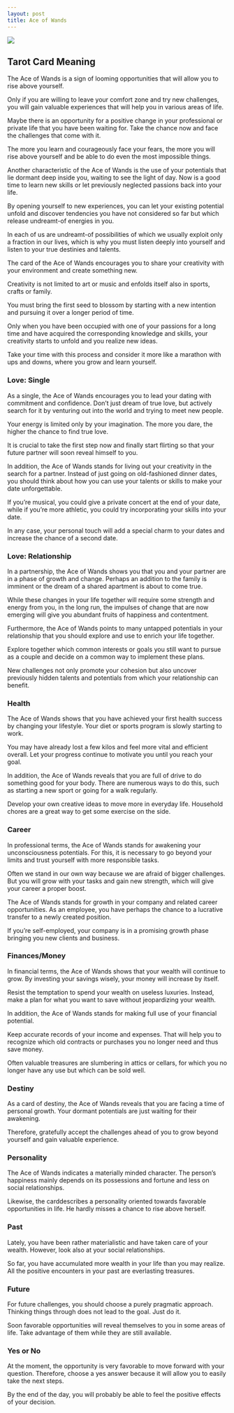 ```yaml
---
layout: post
title: Ace of Wands
---
```


![](../images/Ace-of-Wands-Tarot-Card-Meaning-732x1024.webp)

## Tarot Card Meaning
The Ace of Wands is a sign of looming opportunities that will allow you to rise above yourself.

Only if you are willing to leave your comfort zone and try new challenges, you will gain valuable experiences that will help you in various areas of life.

Maybe there is an opportunity for a positive change in your professional or private life that you have been waiting for. Take the chance now and face the challenges that come with it.

The more you learn and courageously face your fears, the more you will rise above yourself and be able to do even the most impossible things.

Another characteristic of the Ace of Wands is the use of your potentials that lie dormant deep inside you, waiting to see the light of day. Now is a good time to learn new skills or let previously neglected passions back into your life.

By opening yourself to new experiences, you can let your existing potential unfold and discover tendencies you have not considered so far but which release undreamt-of energies in you.

In each of us are undreamt-of possibilities of which we usually exploit only a fraction in our lives, which is why you must listen deeply into yourself and listen to your true destinies and talents.

The card of the Ace of Wands encourages you to share your creativity with your environment and create something new.

Creativity is not limited to art or music and enfolds itself also in sports, crafts or family.

You must bring the first seed to blossom by starting with a new intention and pursuing it over a longer period of time.

Only when you have been occupied with one of your passions for a long time and have acquired the corresponding knowledge and skills, your creativity starts to unfold and you realize new ideas.

Take your time with this process and consider it more like a marathon with ups and downs, where you grow and learn yourself.


### Love: Single
As a single, the Ace of Wands encourages you to lead your dating with commitment and confidence. Don’t just dream of true love, but actively search for it by venturing out into the world and trying to meet new people.

Your energy is limited only by your imagination. The more you dare, the higher the chance to find true love.

It is crucial to take the first step now and finally start flirting so that your future partner will soon reveal himself to you.

In addition, the Ace of Wands stands for living out your creativity in the search for a partner. Instead of just going on old-fashioned dinner dates, you should think about how you can use your talents or skills to make your date unforgettable.

If you’re musical, you could give a private concert at the end of your date, while if you’re more athletic, you could try incorporating your skills into your date.

In any case, your personal touch will add a special charm to your dates and increase the chance of a second date.

### Love: Relationship
In a partnership, the Ace of Wands shows you that you and your partner are in a phase of growth and change. Perhaps an addition to the family is imminent or the dream of a shared apartment is about to come true.

While these changes in your life together will require some strength and energy from you, in the long run, the impulses of change that are now emerging will give you abundant fruits of happiness and contentment.

Furthermore, the Ace of Wands points to many untapped potentials in your relationship that you should explore and use to enrich your life together.

Explore together which common interests or goals you still want to pursue as a couple and decide on a common way to implement these plans.

New challenges not only promote your cohesion but also uncover previously hidden talents and potentials from which your relationship can benefit.


### Health

The Ace of Wands shows that you have achieved your first health success by changing your lifestyle. Your diet or sports program is slowly starting to work.

You may have already lost a few kilos and feel more vital and efficient overall. Let your progress continue to motivate you until you reach your goal.

In addition, the Ace of Wands reveals that you are full of drive to do something good for your body. There are numerous ways to do this, such as starting a new sport or going for a walk regularly.

Develop your own creative ideas to move more in everyday life. Household chores are a great way to get some exercise on the side.


### Career

In professional terms, the Ace of Wands stands for awakening your unconsciousness potentials. For this, it is necessary to go beyond your limits and trust yourself with more responsible tasks.

Often we stand in our own way because we are afraid of bigger challenges. But you will grow with your tasks and gain new strength, which will give your career a proper boost.

The Ace of Wands stands for growth in your company and related career opportunities. As an employee, you have perhaps the chance to a lucrative transfer to a newly created position.

If you’re self-employed, your company is in a promising growth phase bringing you new clients and business.


### Finances/Money

In financial terms, the Ace of Wands shows that your wealth will continue to grow. By investing your savings wisely, your money will increase by itself.

Resist the temptation to spend your wealth on useless luxuries. Instead, make a plan for what you want to save without jeopardizing your wealth.

In addition, the Ace of Wands stands for making full use of your financial potential.

Keep accurate records of your income and expenses. That will help you to recognize which old contracts or purchases you no longer need and thus save money.

Often valuable treasures are slumbering in attics or cellars, for which you no longer have any use but which can be sold well.


### Destiny

As a card of destiny, the Ace of Wands reveals that you are facing a time of personal growth. Your dormant potentials are just waiting for their awakening.

Therefore, gratefully accept the challenges ahead of you to grow beyond yourself and gain valuable experience.


### Personality
The Ace of Wands indicates a materially minded character. The person’s happiness mainly depends on its possessions and fortune and less on social relationships.

Likewise, the carddescribes a personality oriented towards favorable opportunities in life. He hardly misses a chance to rise above herself.

### Past
Lately, you have been rather materialistic and have taken care of your wealth. However, look also at your social relationships.

So far, you have accumulated more wealth in your life than you may realize. All the positive encounters in your past are everlasting treasures.

### Future
For future challenges, you should choose a purely pragmatic approach. Thinking things through does not lead to the goal. Just do it.

Soon favorable opportunities will reveal themselves to you in some areas of life. Take advantage of them while they are still available.

### Yes or No
At the moment, the opportunity is very favorable to move forward with your question. Therefore, choose a yes answer because it will allow you to easily take the next steps.

By the end of the day, you will probably be able to feel the positive effects of your decision.